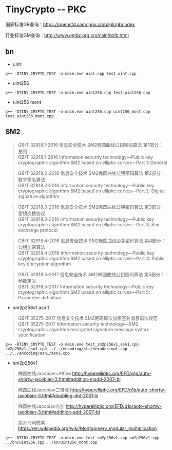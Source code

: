 # TinyCrypto -- PKC

国家标准GB查询：https://openstd.samr.gov.cn/bzgk/gb/index

行业标准GM查询：http://www.gmbz.org.cn/main/bzlb.html

## bn

* uint

```
g++ -DTINY_CRYPTO_TEST -o main.exe uint.cpp test_uint.cpp
```

* uint256

```
g++ -DTINY_CRYPTO_TEST -o main.exe uint256.cpp test_uint256.cpp
```

* uint256 mont

```
g++ -DTINY_CRYPTO_TEST -o main.exe uint256.cpp uint256_mont.cpp test_uint256_mont.cpp
```

## SM2

> GB/T 32918.1-2016 信息安全技术 SM2椭圆曲线公钥密码算法 第1部分：总则\
> GB/T 32918.1-2016 Information security technology—Public key cryptographic algorithm SM2 based on elliptic curves—Part 1: General

> GB/T 32918.2-2016 信息安全技术 SM2椭圆曲线公钥密码算法 第2部分：数字签名算法\
> GB/T 32918.2-2016 Information security technology—Public key cryptographic algorithm SM2 based on elliptic curves—Part 2: Digital signature algorithm

> GB/T 32918.3-2016 信息安全技术 SM2椭圆曲线公钥密码算法 第3部分：密钥交换协议\
> GB/T 32918.3-2016 Information security technology—Public key cryptographic algorithm SM2 based on elliptic curves—Part 3: Key exchange protocol

> GB/T 32918.4-2016 信息安全技术 SM2椭圆曲线公钥密码算法 第4部分：公钥加密算法\
> GB/T 32918.4-2016 Information security technology—Public key cryptographic algorithm SM2 based on elliptic curves—Part 4: Public key encryption algorithm

> GB/T 32918.5-2017 信息安全技术 SM2椭圆曲线公钥密码算法 第5部分：参数定义\
> GB/T 32918.5-2017 Information security technology—Public key cryptographic algorithm SM2 based on elliptic curves—Part 5: Parameter definition

* sm2p256v1 asn.1

> GB/T 35275-2017 信息安全技术 SM2密码算法加密签名消息语法规范\
> GB/T 35275-2017 Information security technology—SM2 cryptographic algorithm encrypted signature message syntax specification

```
g++ -DTINY_CRYPTO_TEST -o main.exe test_sm2p256v1_asn1.cpp sm2p256v1_asn1.cpp ../../encoding/str/hexadecimal.cpp ../../encoding/asn1/asn1.cpp
```

* sm2p256v1

> 椭圆曲线Jacobian+Affine
> http://hyperelliptic.org/EFD/g1p/auto-shortw-jacobian-3.html#addition-madd-2007-bl

> 椭圆曲线Jacobian二倍点
> http://hyperelliptic.org/EFD/g1p/auto-shortw-jacobian-3.html#doubling-dbl-2001-b

> 椭圆曲线Jacobian点加
> http://hyperelliptic.org/EFD/g1p/auto-shortw-jacobian-3.html#addition-add-2007-bl

> 蒙哥马利模乘
> https://en.wikipedia.org/wiki/Montgomery_modular_multiplication

```
g++ -DTINY_CRYPTO_TEST -o main.exe test_sm2p256v1.cpp sm2p256v1.cpp ../bn/uint256.cpp ../bn/uint256_mont.cpp
```